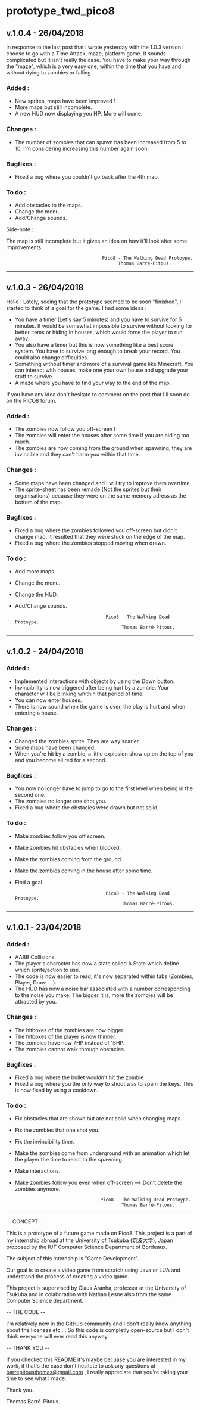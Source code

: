 # prototype_twd_pico8


## v.1.0.4 - 26/04/2018

In response to the last post that I wrote yesterday with the 1.0.3 version I choose to go with a Time Attack, maze, platform game. It sounds complicated but it isn't really the case. You have to make your way through the "maze", which is a very easy one, within the time that you have and without dying to zombies or falling.

### Added : 
 - New sprites, maps have been improved !
 - More maps but still incomplete.
 - A new HUD now displaying you HP. More will come.

### Changes :  
- The number of zombies that can spawn has been increased from 5 to 10. I'm considering increasing this number again soon.

### Bugfixes : 
- Fixed a bug where you couldn't go back after the 4th map.

### To do : 
- Add obstacles to the maps.
- Change the menu.
- Add/Change sounds.

Side-note : 

The map is still incomplete but it gives an idea on how it'll look after some improvements.


                                        Pico8 - The Walking Dead Protoype.
                                              Thomas Barré-Pitous.

----------------------------------------------------------------------------------------------------------------------------

## v.1.0.3 - 26/04/2018

Hello ! Lately, seeing that the prototype seemed to be soon "finished", I started to think of a goal for the game. I had some ideas :
 - You have a timer (Let's say 5 minutes) and you have to survive for 5 minutes. It would be somewhat impossible to survive without looking for better items or hiding in houses, which would force the player to run away.
 - You also have a timer but this is now something like a best score system. You have to survive long enough to break your record. You could also change difficulties.
 - Something without timer and more of a survival game like Minecraft. You can interact with houses, make one your own house and upgrade your stuff to survive.
 - A maze where you have to find your way to the end of the map. 

If you have any idea don't hesitate to comment on the post that I'll soon do on the PICO8 forum.

### Added : 
 - The zombies now follow you off-screen !
 - The zombies will enter the houses after some time if you are hiding too much. 
 - The zombies are now coming from the ground when spawning, they are invincible and they can't harm you within that time.

### Changes :  
- Some maps have been changed and I will try to improve them overtime.
- The sprite-sheet has been remade (Not the sprites but their organisations) because they were on the same memory adress as the bottom of the map.

### Bugfixes : 
- Fixed a bug where the zombies followed you off-screen but didn't change map. It resulted that they were stuck on the edge of the map.
- Fixed a bug where the zombies stopped moving when drawn.

### To do : 
- Add more maps.
- Change the menu.
- Change the HUD.
- Add/Change sounds.


                                        Pico8 - The Walking Dead Protoype.
                                              Thomas Barré-Pitous.

----------------------------------------------------------------------------------------------------------------------------

## v.1.0.2 - 24/04/2018

### Added : 
 - Implemented interactions with objects by using the Down button.
 - Invincibility is now triggered after being hurt by a zombie. Your character will be blinking whithin that period of time.
 - You can now enter houses.
 - There is now sound when the game is over, the play is hurt and when entering a house.

### Changes :  
- Changed the zombies sprite. They are way scarier.
- Some maps have been changed.
- When you're hit by a zombie, a little explosion show up on the top of you and you become all red for a second.

### Bugfixes : 
- You now no longer have to jump to go to the first level when being in the second one.
- The zombies no longer one shot you.
- Fixed a bug where the obstacles were drawn but not solid.

### To do : 
- Make zombies follow you off screen.
- Make zombies hit obstacles when blocked.
- Make the zombies coming from the ground.
- Make the zombies coming in the house after some time.
- Find a goal.


                                        Pico8 - The Walking Dead Protoype.
                                              Thomas Barré-Pitous.

----------------------------------------------------------------------------------------------------------------------------

## v.1.0.1 - 23/04/2018

### Added : 
- AABB Collisions.
- The player's character has now a state called A.State which define which sprite/action to use.
- The code is now easier to read, it's now separated within tabs (Zombies, Player, Draw, ...).
- The HUD has now a noise bar associated with a number corresponding to the noise you make. The bigger it is, more the zombies will be attracted by you.

### Changes : 
- The hitboxes of the zombies are now bigger.
- The hitboxes of the player is now thinner.
- The zombies have now 7HP instead of 15HP.
- The zombies cannot walk through obstacles.

### Bugfixes : 
- Fixed a bug where the bullet wouldn't hit the zombie
- Fixed a bug where you the only way to shoot was to spam the keys. This is now fixed by using a cooldown.

### To do : 
- Fix obstacles that are shown but are not solid when changing maps.
- Fix the zombies that one shot you.
- Fix the invincibility time.
- Make the zombies come from underground with an animation which let the player
the time to react to the spawning.
- Make interactions.
- Make zombies follow you even when off-screen --> Don't delete the zombies anymore.



                                      Pico8 - The Walking Dead Protoype.
                                              Thomas Barré-Pitous.

----------------------------------------------------------------------------------------------------------------------------

-- CONCEPT --

This is a prototype of a future game made on Pico8.
This project is a part of my internship abroad at the University of Tsukuba (筑波大学), Japan proposed by the IUT Computer Science Department of Bordeaux.

The subject of this internship is "Game Development". 

Our goal is to create a video game from scratch using Java or LUA and understand the process of creating a video game.

This project is supervised by Claus Aranha, professor at the University of Tsukuba and in colaboration with Nathan Lesne also from the same Computer Science department.

-- THE CODE --

I'm relatively new in the GitHub community and I don't really know anything about the licenses etc ...
So this code is completly open-source but I don't think everyone will ever read this anyway.

-- THANK YOU --

If you checked this README it's maybe becuase you are interested in my work, if that's the case don't hesitate to ask any questions at barrepitousthomas@gmail.com , I really appreciate that you're taking your time to see what I made.

Thank you.

Thomas Barré-Pitous.
